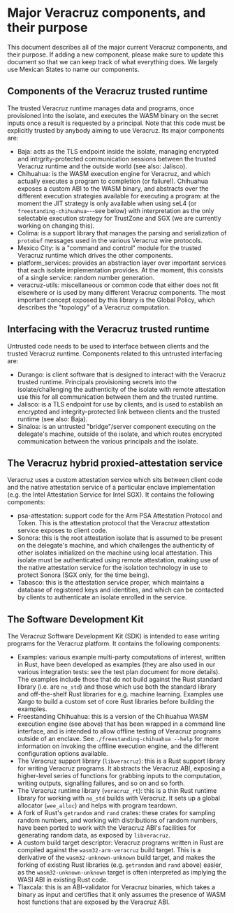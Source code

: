 # Major Veracruz components, and their purpose

This document describes all of the major current Veracruz components, and their
purpose.  If adding a new component, please make sure to update this document
so that we can keep track of what everything does.  We largely use Mexican
States to name our components.

## Components of the Veracruz trusted runtime

The trusted Veracruz runtime manages data and programs, once provisioned into
the isolate, and executes the WASM binary on the secret inputs once a result is
requested by a principal.  Note that this code must be explicitly trusted by
anybody aiming to use Veracruz.  Its major components are:

- Baja: acts as the TLS endpoint inside the isolate, managing encrypted and
intrgrity-protected communication sessions between the trusted Veracruz runtime
and the outside world (see also: Jalisco). 
- Chihuahua: is the WASM execution engine for Veracruz, and which actually
executes a program to completion (or failure!).  Chihuahua exposes a custom
ABI to the WASM binary, and abstracts over the different execution strategies
available for executing a program: at the moment the JIT strategy is only
available when using seL4 (or `freestanding-chihuahua`---see below) with
interpretation as the only selectable execution strategy for TrustZone and SGX
(we are currently working on changing this).
- Colima: is a support library that manages the parsing and serialization of
`protobuf` messages used in the various Veracruz wire protocols.
- Mexico City: is a "command and control" module for the trusted Veracruz
runtime which drives the other components.
- platform_services: provides an abstraction layer over important services that
each isolate implementation provides.  At the moment, this consists of a single
service: random number generation.
- veracruz-utils: miscellaneous or common code that either does not fit
elsewhere or is used by many different Veracruz components.  The most important
concept exposed by this library is the Global Policy, which describes the
"topology" of a Veracruz computation.

## Interfacing with the Veracruz trusted runtime

Untrusted code needs to be used to interface between clients and the trusted
Veracruz runtime.  Components related to this untrusted interfacing are:

- Durango: is client software that is designed to interact with the Veracruz
trusted runtime.  Principals provisioning secrets into the isolate/challenging
the authenticity of the isolate with remote attestation use this for all
communication between them and the trusted runtime.
- Jalisco: is a TLS endpoint for use by clients, and is used to establish an
encrypted and integrity-protected link between clients and the trusted runtime
(see also: Baja).
- Sinaloa: is an untrusted "bridge"/server component executing on the
delegate's machine, outside of the isolate, and which routes encrypted
communication between the various principals and the isolate. 

## The Veracruz hybrid proxied-attestation service

Veracruz uses a custom attestation service which sits between client code and
the native attestation service of a particular enclave implementation (e.g.
the Intel Attestation Service for Intel SGX).  It contains the following
components:

- psa-attestation: support code for the Arm PSA Attestation Protocol and
Token.  This is the attestation protocol that the Veracruz attestation
service exposes to client code.
- Sonora: this is the root attestation isolate that is assumed to be present
on the delegate's machine, and which challenges the authenticity of other
isolates initialized on the machine using local attestation.  This isolate must
be authenticated using remote attestation, making use of the native attestation
service for the isolation technology in use to protect Sonora (SGX only, for
the time being).
- Tabasco: this is the attestation service proper, which maintains a database
of registered keys and identities, and which can be contacted by clients to
authenticate an isolate enrolled in the service.

## The Software Development Kit

The Veracruz Software Development Kit (SDK) is intended to ease writing
programs for the Veracruz platform.  It contains the following components:

- Examples: various example multi-party computations of interest, written in
Rust, have been developed as examples (they are also used in our various
integration tests: see the test plan document for more details).  The examples
include those that do not build against the Rust standard library (i.e. are
`no_std`) and those which use both the standard library and off-the-shelf Rust
libraries for e.g. machine learning.  Examples use Xargo to build a custom set
of core Rust libraries before building the examples.
- Freestanding Chihuahua: this is a version of the Chihuahua WASM execution
engine (see above) that has been wrapped in a command line interface, and is
intended to allow offline testing of Veracruz programs outside of an enclave.
See `./freestanding-chihuahua --help` for more information on invoking the
offline execution engine, and the different configuration options available.
- The Veracruz support library (`libveracruz`): this is a Rust support library
for writing Veracruz programs.  It abstracts the Veracruz ABI, exposing a
higher-level series of functions for grabbing inputs to the computation,
writing outputs, signalling failures, and so on and so forth.
- The Veracruz runtime library (`veracruz_rt`): this is a thin Rust runtime
library for working with `no_std` builds with Veracruz.  It sets up a global
allocator (`wee_alloc`) and helps with program teardown.
- A fork of Rust's `getrandom` and `rand` crates: these crates for sampling
random numbers, and working with distributions of random numbers, have been
ported to work with the Veracruz ABI's facilities for generating random data,
as exposed by `libveracruz`.
- A custom build target descriptor: Veracruz programs written in Rust are
compiled against the `wasm32-arm-veracruz` build target.  This is a derivative
of the `wasm32-unknown-unknown` build target, and makes the forking of
existing Rust libraries (e.g. `getrandom` and `rand` above) easier, as the
`wasm32-unknown-unknown` target is often interpreted as implying the WASI ABI
in existing Rust code.
- Tlaxcala: this is an ABI-validator for Veracruz binaries, which takes a
binary as input and certifies that it only assumes the presence of WASM host
functions that are exposed by the Veracruz ABI.
